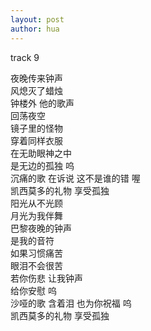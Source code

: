 ```yaml
---
layout: post
author: hua
---
```

track 9

夜晚传来钟声  
风熄灭了蜡烛  
钟楼外 他的歌声  
回荡夜空  
镜子里的怪物  
穿着同样衣服  
在无助眼神之中  
是无边的孤独 呜  
沉痛的歌 在诉说 这不是谁的错 喔  
凯西莫多的礼物 享受孤独  
阳光从不光顾  
月光为我伴舞  
巴黎夜晚的钟声  
是我的音符  
如果习惯痛苦  
眼泪不会很苦  
若你伤悲 让我钟声  
给你安慰 呜  
沙哑的歌 含着泪 也为你祝福 呜  
凯西莫多的礼物 享受孤独  
